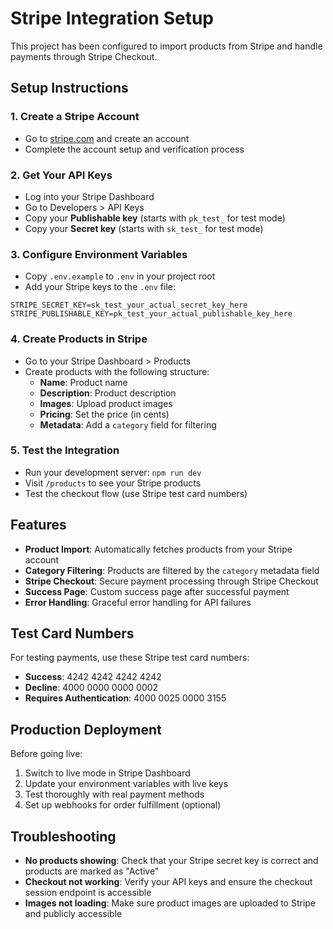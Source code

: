 # Stripe Integration Setup

This project has been configured to import products from Stripe and handle payments through Stripe Checkout.

## Setup Instructions

### 1. Create a Stripe Account

- Go to [stripe.com](https://stripe.com) and create an account
- Complete the account setup and verification process

### 2. Get Your API Keys

- Log into your Stripe Dashboard
- Go to Developers > API Keys
- Copy your **Publishable key** (starts with `pk_test_` for test mode)
- Copy your **Secret key** (starts with `sk_test_` for test mode)

### 3. Configure Environment Variables

- Copy `.env.example` to `.env` in your project root
- Add your Stripe keys to the `.env` file:

```env
STRIPE_SECRET_KEY=sk_test_your_actual_secret_key_here
STRIPE_PUBLISHABLE_KEY=pk_test_your_actual_publishable_key_here
```

### 4. Create Products in Stripe

- Go to your Stripe Dashboard > Products
- Create products with the following structure:
  - **Name**: Product name
  - **Description**: Product description
  - **Images**: Upload product images
  - **Pricing**: Set the price (in cents)
  - **Metadata**: Add a `category` field for filtering

### 5. Test the Integration

- Run your development server: `npm run dev`
- Visit `/products` to see your Stripe products
- Test the checkout flow (use Stripe test card numbers)

## Features

- **Product Import**: Automatically fetches products from your Stripe account
- **Category Filtering**: Products are filtered by the `category` metadata field
- **Stripe Checkout**: Secure payment processing through Stripe Checkout
- **Success Page**: Custom success page after successful payment
- **Error Handling**: Graceful error handling for API failures

## Test Card Numbers

For testing payments, use these Stripe test card numbers:

- **Success**: 4242 4242 4242 4242
- **Decline**: 4000 0000 0000 0002
- **Requires Authentication**: 4000 0025 0000 3155

## Production Deployment

Before going live:

1. Switch to live mode in Stripe Dashboard
2. Update your environment variables with live keys
3. Test thoroughly with real payment methods
4. Set up webhooks for order fulfillment (optional)

## Troubleshooting

- **No products showing**: Check that your Stripe secret key is correct and products are marked as "Active"
- **Checkout not working**: Verify your API keys and ensure the checkout session endpoint is accessible
- **Images not loading**: Make sure product images are uploaded to Stripe and publicly accessible
